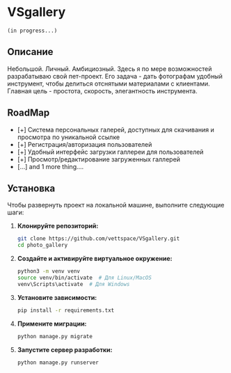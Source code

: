 # VSgallery 
```(in progress...)```

## Описание

Небольшой. Личный. Амбициозный.
Здесь я по мере возможностей разрабатываю свой пет-проект. Его задача - дать 
фотографам удобный инструмент, чтобы делиться отснятыми материалами с 
клиентами. Главная цель - простота, скорость, элегантность инструмента.

## RoadMap

- [+] Система персональных галерей, доступных для скачивания и просмотра по уникальной ссылке
- [+] Регистрация/авторизация пользователей 
- [+] Удобный интерфейс загрузки галлереи для пользователей 
- [+] Просмотр/редактирование загруженных галлерей 
- [...] and 1 more thing…. 


## Установка

Чтобы развернуть проект на локальной машине, выполните следующие шаги:

1. **Клонируйте репозиторий:**
   ```bash
   git clone https://github.com/vettspace/VSgallery.git
   cd photo_gallery
   ```

2. **Создайте и активируйте виртуальное окружение:**
   ```bash
   python3 -m venv venv
   source venv/bin/activate  # Для Linux/MacOS
   venv\Scripts\activate  # Для Windows
   ```

3. **Установите зависимости:**
   ```bash
   pip install -r requirements.txt
   ```

4. **Примените миграции:**
   ```bash
   python manage.py migrate
   ```

5. **Запустите сервер разработки:**
   ```bash
   python manage.py runserver
   ```
